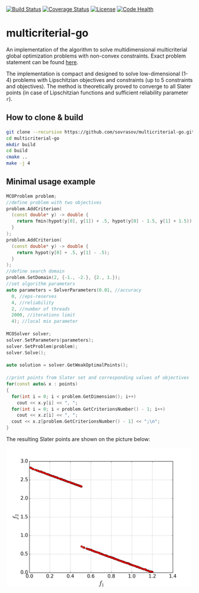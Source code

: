 [![Build Status](https://travis-ci.org/sovrasov/multicriterial-go.svg?branch=master)](https://travis-ci.org/sovrasov/multicriterial-go)
[![Coverage Status](https://coveralls.io/repos/github/sovrasov/multicriterial-go/badge.svg?branch=master)](https://coveralls.io/github/sovrasov/multicriterial-go?branch=master)
[![License](https://img.shields.io/badge/license-%20MIT-blue.svg)](../master/LICENSE)
[![Code Health](https://landscape.io/github/sovrasov/multicriterial-go/master/landscape.svg?style=flat)](https://landscape.io/github/sovrasov/multicriterial-go/master)
# multicriterial-go
An implementation of the algorithm to solve multidimensional multicriterial global optimization problems with non-convex constraints. Exact problem statement can be found [here](https://en.wikipedia.org/wiki/Multi-objective_optimization).

The implementation is compact and designed to solve low-dimensional (1-4) problems with
Lipschitzian objectives and constraints (up to 5 constraints and objectives).
The method is theoretically proved to converge to all Slater points (in case of
Lipschitzian functions and sufficient reliability parameter `r`).

## How to clone & build
```bash
git clone --recursive https://github.com/sovrasov/multicriterial-go.git
cd multicriterial-go
mkdir build
cd build
cmake ..
make -j 4
```
## Minimal usage example
```c++
MCOProblem problem;
//define problem with two objectives
problem.AddCriterion(
  (const double* y) -> double {
    return fmin(hypot(y[0], y[1]) + .5, hypot(y[0] - 1.5, y[1] + 1.5));
  }
);
problem.AddCriterion(
  (const double* y) -> double {
    return hypot(y[0] + .5, y[1] - .5);
  }
);
//define search domain
problem.SetDomain(2, {-1., -2.}, {2., 1.});
//set algorithm parameters
auto parameters = SolverParameters(0.01, //accuracy
  0, //eps-reserves
  4, //reliability
  2, //number of threads
  2000, //iterations limit
  4); //local mix parameter

MCOSolver solver;
solver.SetParameters(parameters);
solver.SetProblem(problem);
solver.Solve();

auto solution = solver.GetWeakOptimalPoints();

//print points from Slater set and corresponding values of objectives
for(const auto& x : points)
{
  for(int i = 0; i < problem.GetDimension(); i++)
    cout << x.y[i] << ", ";
  for(int i = 0; i < problem.GetCriterionsNumber() - 1; i++)
    cout << x.z[i] << ", ";
  cout << x.z[problem.GetCriterionsNumber() - 1] << ";\n";
}
```

The resulting Slater points are shown on the picture below:


<img src="./pics/strongin.png" width="500"/>
